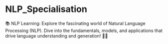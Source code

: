 # NLP_Specialisation
📚 NLP Learning: Explore the fascinating world of Natural Language Processing (NLP). Dive into the fundamentals, models, and applications that drive language understanding and generation! 🤖📖
